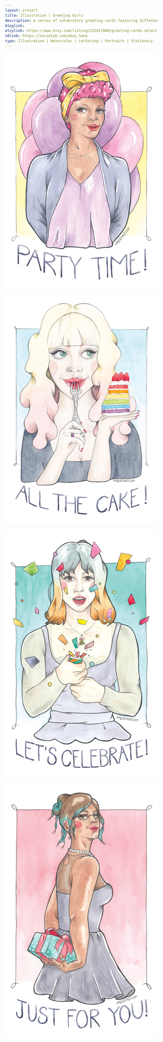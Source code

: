 ```yaml
---
layout: project
title: Illustration | Greeting Girls
description: A series of celebratory greeting cards featuring different lovely women, and a whole host of party accessories, such as balloons, presents, party poppers, confetti and, of course, cake. They are perfect as birthday cards, but also work brilliantly for graduations or just when you want to have a party.
bloglink: 
etsylink: https://www.etsy.com/listing/222817080/greeting-cards-select-who-you-want-ayo
s6link: https://society6.com/akai_hane
type: Illustration | Watercolor | Lettering | Portraits | Stationery
---
```


![Illustrated greeting card featuring a woman, Ayo, with balloons behind her back and the text 'Party Time'](/assets/folio/portraits/portrait-illustration-ayo.jpg "Illustrated greeting card featuring a woman, Ayo, with balloons behind her back and the text 'Party Time!'")

![Illustrated greeting card featuring a woman, Dulsia, eating a piece of rainbow cake topped with strawberries and the text 'All the Cake!'](/assets/folio/portraits/portrait-illustration-dulsia.jpg "Illustrated greeting card featuring a woman, Dulsia, eating a piece of rainbow cake topped with strawberries and the text 'All the Cake!'")

![Illustrated greeting card featuring a woman, Kioko, using a party popper and surrounded by confetti and the text 'Let's Celebrate!'](/assets/folio/portraits/portrait-illustration-kioko.jpg "Illustrated greeting card featuring a woman, Kioko, using a party popper and surrounded by confetti and the text 'Let's Celebrate!")

![Illustrated greeting card featuring a woman, Mishka, holded a present, complete with ribbon bow, behind her back and the text 'Just for You!](/assets/folio/portraits/portrait-illustration-mishka.jpg "Illustrated greeting card featuring a woman, Mishka, holded a present, complete with ribbon bow, behind her back and the text 'Just for You!")